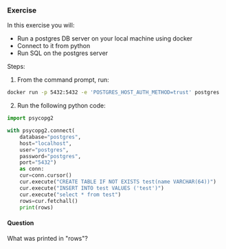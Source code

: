 ### Exercise

In this exercise you will:

+ Run a postgres DB server on your local machine using docker
+ Connect to it from python
+ Run SQL on the postgres server

Steps:

1. From the command prompt, run:
```bash
docker run -p 5432:5432 -e 'POSTGRES_HOST_AUTH_METHOD=trust' postgres
```
2. Run the following python code:

```python
import psycopg2

with psycopg2.connect(
    database="postgres",
    host="localhost",
    user="postgres",
    password="postgres",
    port="5432") 
    as conn:
    cur=conn.cursor()
    cur.execute("CREATE TABLE IF NOT EXISTS test(name VARCHAR(64))")
    cur.execute("INSERT INTO test VALUES ('test')")
    cur.execute("select * from test")
    rows=cur.fetchall()
    print(rows)
```
#### Question

What was printed in "rows"?

    